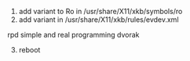 1. add variant to Ro in /usr/share/X11/xkb/symbols/ro
2. add variant in /usr/share/X11/xkb/rules/evdev.xml

<variant>
    <configItem>
    <name>rpd</name>
    <description>simple and real programming dvorak</description>
    </configItem>
</variant>

3. reboot
